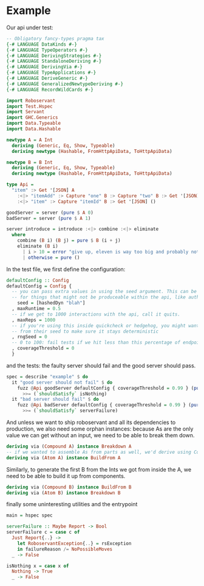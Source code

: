 # Example

Our api under test:

```haskell
-- Obligatory fancy-types pragma tax
{-# LANGUAGE DataKinds #-}
{-# LANGUAGE TypeOperators #-}
{-# LANGUAGE DerivingStrategies #-}
{-# LANGUAGE StandaloneDeriving #-}
{-# LANGUAGE DerivingVia #-}
{-# LANGUAGE TypeApplications #-}
{-# LANGUAGE DeriveGeneric #-}
{-# LANGUAGE GeneralizedNewtypeDeriving #-}
{-# LANGUAGE RecordWildCards #-}

import Roboservant
import Test.Hspec
import Servant
import GHC.Generics
import Data.Typeable
import Data.Hashable

newtype A = A Int
  deriving (Generic, Eq, Show, Typeable)
  deriving newtype (Hashable, FromHttpApiData, ToHttpApiData)

newtype B = B Int
  deriving (Generic, Eq, Show, Typeable)
  deriving newtype (Hashable, FromHttpApiData, ToHttpApiData)

type Api =
  "item" :> Get '[JSON] A
    :<|> "itemAdd" :> Capture "one" B :> Capture "two" B :> Get '[JSON] B
    :<|> "item" :> Capture "itemId" B :> Get '[JSON] ()

goodServer = server (pure $ A 0)
badServer = server (pure $ A 1)

server introduce = introduce :<|> combine :<|> eliminate
  where
    combine (B i) (B j) = pure $ B (i + j)
    eliminate (B i)
      | i > 10 = error "give up, eleven is way too big and probably not even real"
      | otherwise = pure ()
```

In the test file, we first define the configuration:

```haskell
defaultConfig :: Config
defaultConfig = Config {
  -- you can pass extra values in using the seed argument. This can be useful
  -- for things that might not be produceable within the api, like auth tokens.
    seed = [hashedDyn "blah"]
  , maxRuntime = 0.5
  -- if we get to 1000 interactions with the api, call it quits.
  , maxReps = 1000
  -- if you're using this inside quickcheck or hedgehog, you might want to set this
  -- from their seed to make sure it stays deterministic
  , rngSeed = 0
  -- 0 to 100: fail tests if we hit less than this percentage of endpoints.
  , coverageThreshold = 0
  }

```

and the tests: the faulty server should fail and the good server should pass.

```haskell
spec = describe "example" $ do
  it "good server should not fail" $ do
    fuzz @Api goodServer defaultConfig { coverageThreshold = 0.99 } (pure ())
      >>= (`shouldSatisfy` isNothing)
  it "bad server should fail" $ do
    fuzz @Api badServer defaultConfig { coverageThreshold = 0.99 } (pure ())
      >>= (`shouldSatisfy` serverFailure)
```

And unless we want to ship roboservant and all its dependencies to production, we also need
some orphan instances: because As are the only value we can get without
an input, we need to be able to break them down.

```haskell
deriving via (Compound A) instance Breakdown A
-- if we wanted to assemble As from parts as well, we'd derive using Compound
deriving via (Atom A) instance BuildFrom A

```

Similarly, to generate the first B from the Ints we got from inside the A, we need to be able to
build it up from components.

```haskell
deriving via (Compound B) instance BuildFrom B
deriving via (Atom B) instance Breakdown B
```

finally some uninteresting utilities and the entrypoint

```haskell
main = hspec spec

serverFailure :: Maybe Report -> Bool
serverFailure c = case c of
  Just Report{..} ->
    let RoboservantException{..} = rsException
    in failureReason /= NoPossibleMoves
  _ -> False

isNothing x = case x of
  Nothing -> True
  _ -> False
```
